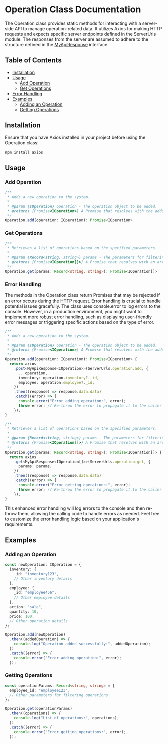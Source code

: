 # Operation Class Documentation
The Operation class provides static methods for interacting with a server-side API to manage operation-related data. It utilizes Axios for making HTTP requests and expects specific server endpoints defined in the ServerUrls module. The responses from the server are assumed to adhere to the structure defined in the [MyApiResponse](./../unified-response.md) interface.

## Table of Contents
 - [Installation](#installation)
 - [Usage](#usage)
    - [Add Operation](#add-operation)
    - [Get Operations](#get-operations)
 - [Error Handling](#error-handling)
 - [Examples](#examples)
    - [Adding an Operation](#adding-an-operation)
    - [Getting Operations](#getting-operationss)
## Installation
Ensure that you have Axios installed in your project before using the Operation class:

```bash
npm install axios
```
## Usage
### Add Operation
```typescript
/**
 * Adds a new operation to the system.
 *
 * @param {IOperation} operation - The operation object to be added.
 * @returns {Promise<IOperation>} A Promise that resolves with the added operation's data.
 */
Operation.add(operation: IOperation): Promise<IOperation>
```
### Get Operations
```typescript
/**
 * Retrieves a list of operations based on the specified parameters.
 *
 * @param {Record<string, string>} params - The parameters for filtering operations.
 * @returns {Promise<IOperation[]>} A Promise that resolves with an array of operations based on the specified parameters.
 */
Operation.get(params: Record<string, string>): Promise<IOperation[]>
```
### Error Handling
The methods in the Operation class return Promises that may be rejected if an error occurs during the HTTP request. Error handling is crucial to handle potential issues gracefully. The class uses console.error to log errors to the console. However, in a production environment, you might want to implement more robust error handling, such as displaying user-friendly error messages or triggering specific actions based on the type of error.

```typescript
/**
 * Adds a new operation to the system.
 *
 * @param {IOperation} operation - The operation object to be added.
 * @returns {Promise<IOperation>} A Promise that resolves with the added operation's data.
 */
Operation.add(operation: IOperation): Promise<IOperation> {
  return axios
    .post<MyApiResponse<IOperation>>(ServerUrls.operation.add, {
      ...operation,
      inventory: operation.inventory?._id,
      employee: operation.employee?._id,
    })
    .then((response) => response.data.data)
    .catch((error) => {
      console.error("Error adding operation:", error);
      throw error; // Re-throw the error to propagate it to the caller
    });
}

/**
 * Retrieves a list of operations based on the specified parameters.
 *
 * @param {Record<string, string>} params - The parameters for filtering operations.
 * @returns {Promise<IOperation[]>} A Promise that resolves with an array of operations based on the specified parameters.
 */
Operation.get(params: Record<string, string>): Promise<IOperation[]> {
  return axios
    .get<MyApiResponse<IOperation[]>>(ServerUrls.operation.get, {
      params: params,
    })
    .then((response) => response.data.data)
    .catch((error) => {
      console.error("Error getting operations:", error);
      throw error; // Re-throw the error to propagate it to the caller
    });
}
```
This enhanced error handling will log errors to the console and then re-throw them, allowing the calling code to handle errors as needed. Feel free to customize the error handling logic based on your application's requirements.

## Examples
### Adding an Operation
```typescript
const newOperation: IOperation = {
  inventory: {
    _id: "inventory123",
    // Other inventory details
  },
  employee: {
    _id: "employee456",
    // Other employee details
  },
  action: "sale",
  quantity: 10,
  price: 100,
  // Other operation details
};

Operation.add(newOperation)
  .then((addedOperation) => {
    console.log("Operation added successfully:", addedOperation);
  })
  .catch((error) => {
    console.error("Error adding operation:", error);
  });
```
### Getting Operations
```typescript
const operationParams: Record<string, string> = {
  employee_id: "employee123",
  // Other parameters for filtering operations
};

Operation.get(operationParams)
  .then((operations) => {
    console.log("List of operations:", operations);
  })
  .catch((error) => {
    console.error("Error getting operations:", error);
  });
```



